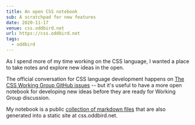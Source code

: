 ```yaml
---
title: An open CSS notebook
sub: A scratchpad for new features
date: 2020-11-17
venue: css.oddbird.net
url: https://css.oddbird.net
tags:
  - oddbird
---
```


As I spend more of my time
working on the CSS language,
I wanted a place to take notes
and explore new ideas in the open.

<!-- intro -->

The official conversation
for CSS language development
happens on
[The CSS Working Group GitHub issues](https://github.com/w3c/csswg-drafts/issues) --
but it's useful to have
a more open notebook
for developing new ideas
before they are ready for Working Group discussion.

My notebook
is a public [collection of markdown files](https://github.com/oddbird/css-sandbox)
that are also generated into a static site
at css.oddbird.net.
